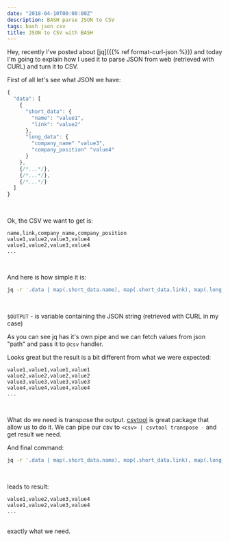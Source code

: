 ```yaml
---
date: "2018-04-10T00:00:00Z"
description: BASH parse JSON to CSV
tags: bash json csv
title: JSON to CSV with BASH
---
```


Hey, recently I've posted about [jq]({{% ref format-curl-json %}}) and today I'm going
to explain how I used it to parse JSON from web (retrieved with CURL) and turn it to CSV.

First of all let's see what JSON we have:

```javascript
{
  "data": [
    {
      "short_data": {
        "name": "value1",
        "link": "value2"
      },
      "long_data": {
        "company_name" "value3",
        "company_position" "value4"
      }
    },
    {/*...*/},
    {/*...*/},
    {/*...*/}
  ]
}
```
<br/>

Ok, the CSV we want to get is:

```
name,link,company_name,company_position
value1,value2,value3,value4
value1,value2,value3,value4
...
```
<br/>

And here is how simple it is:

```bash
jq -r '.data | map(.short_data.name), map(.short_data.link), map(.long_data.company_name), map(.long_data.company_position) | @csv' <<< $OUTPUT
```
<br/>

`$OUTPUT` - is variable containing the JSON string (retrieved with CURL in my case)

As you can see jq has it's own pipe and we can fetch values from json "path" and pass it to `@csv` handler.

Looks great but the result is a bit different from what we were expected:

```
value1,value1,value1,value1
value2,value2,value2,value2
value3,value3,value3,value3
value4,value4,value4,value4
...
```
<br/>

What do we need is transpose the output. [csvtool](https://github.com/Chris00/ocaml-csv) is great package that allow us to do it.
We can pipe our csv to `<csv> | csvtool transpose -` and get result we need.

And final command:

```bash
jq -r '.data | map(.short_data.name), map(.short_data.link), map(.long_data.company_name), map(.long_data.company_position) | @csv' <<< $OUTPUT | csvtool transpose -
```
<br/>

leads to result:

```
value1,value2,value3,value4
value1,value2,value3,value4
...
```
<br/>
exactly what we need.
